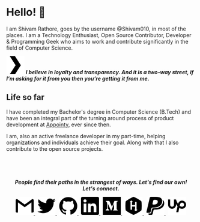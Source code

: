 __Hello! 👋__
==========
I am Shivam Rathore, goes by the username @Shivam010, in most of the places. I am
a Technology Enthusiast, Open Source Contributor, Developer & Programming Geek 
who aims to work and contribute significantly in the field of Computer Science. 

![](./icons/plex.svg) ___I believe in loyalty and transparency. And it is a two-way street, 
                if I’m asking for it from you then you’re getting it from me.___

Life so far
-----------
I have completed my Bachelor's degree in Computer Science (B.Tech) and have been 
an integral part of the turning around process of product development at 
[Appointy](https://appointy.com), ever since then. 

I am, also an active freelance developer in my part-time, helping organizations and 
individuals achieve their goal. Along with that I also contribute to the open source 
projects.

![]()
---

<p align="center">
  <b><i>
    People find their paths in the strangest of ways. Let's find our own! <br>Let's connect.
  </i><b>
  
  <p align="center">
    <a href="mailto:shivam.rathore010@gmail.com" alt="Gmail">
      <img src="https://github.com/Shivam010/Shivam010/raw/master/icons/gmail.svg" alt="shivam.rathore010@gmail.com">
    </a>
  &nbsp;
    <a href="https://twitter.com/010Shivam" alt="Twitter">
      <img src="https://github.com/Shivam010/Shivam010/raw/master/icons/twitter.svg" alt="Twitter@Shivam010">
    </a>
  &nbsp;
    <a href="https://github.com/Shivam010" alt="Github">
      <img src="https://github.com/Shivam010/Shivam010/raw/master/icons/github.svg" alt="Github@Shivam010">
    </a>
  &nbsp;
    <a href="https://www.linkedin.com/in/shivam010" alt="LinkedIn">
      <img src="https://github.com/Shivam010/Shivam010/raw/master/icons/linkedin.svg" alt="LinkedIn@Shivam010">
    </a>
  &nbsp;
    <a href="https://medium.com/@Shivam010" alt="Medium">
      <img src="https://github.com/Shivam010/Shivam010/raw/master/icons/medium.svg" alt="Medium@Shivam010">
    </a>
  &nbsp;
    <a href="https://www.hackerrank.com/Shivam010" alt="HackerRank">
      <img src="https://github.com/Shivam010/Shivam010/raw/master/icons/hackerrank.svg" alt="HackerRank@Shivam010">
    </a>
  &nbsp;
    <a href="https://www.paypal.me/Shivam010" alt="Paypal">
      <img src="https://github.com/Shivam010/Shivam010/raw/master/icons/paypal.svg" alt="Paypal@Shivam010">
    </a>
  &nbsp;
    <a href="https://www.upwork.com/o/profiles/users/~01d2ebf07023ec25c4/" alt="UpWork">
      <img src="https://github.com/Shivam010/Shivam010/raw/master/icons/upwork.svg" alt="UpWork@ShivamR">
    </a>
  </p>
</p>
